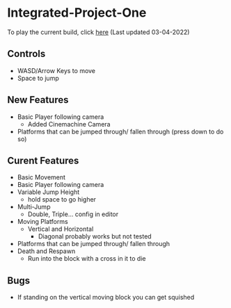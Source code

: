 # Integrated-Project-One
 
To play the current build, click [here](https://CynicalMouse.github.io/Integrated-Project-One/Builds/03-04-2022(WebGL)/index.html) (Last updated 03-04-2022)
## Controls
- WASD/Arrow Keys to move
- Space to jump
  
## New Features  
- Basic Player following camera  
  - Added Cinemachine Camera
- Platforms that can be jumped through/ fallen through (press down to do so)  
## Curent Features  
- Basic Movement  
- Basic Player following camera  
- Variable Jump Height 
  - hold space to go higher  
- Multi-Jump 
  - Double, Triple... config in editor  
- Moving Platforms 
  - Vertical and Horizontal 
    - Diagonal probably works but not tested  
- Platforms that can be jumped through/ fallen through  
- Death and Respawn  
  - Run into the block with a cross in it to die

## Bugs
- If standing on the vertical moving block you can get squished 
